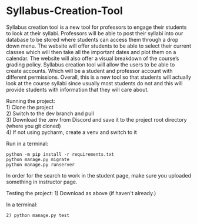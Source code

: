 # Syllabus-Creation-Tool

Syllabus creation tool is a new tool for professors to engage their students to look at their syllabi. Professors will be able to post their syllabi into our database to be stored where students can access them through a drop down menu. The website will offer students to be able to select their current classes which will then take all the important dates and plot them on a calendar. The website will also offer a visual breakdown of the course’s grading policy. Syllabus creation tool will allow the users to be able to create accounts. Which will be a student and professor account with different permissions. Overall, this is a new tool so that students will actually look at the course syllabi since usually most students do not and this will provide students with information that they will care about.
  
  
Running the project:  
    1) Clone the project  
    2) Switch to the dev branch and pull  
    3) Download the .env from Discord and save it to the project root directory (where you git cloned)  
    4) If not using pycharm, create a venv and switch to it  
    

  Run in a terminal: 

  
    python -m pip install -r requirements.txt      
    python manage.py migrate  
    python manage.py runserver  
In order for the search to work in the student page, make sure you uploaded something in instructor page.


Testing the project: 
    1) Download as above (if haven't already.)  
    
   In a terminal:  
   
    2) python manage.py test  
